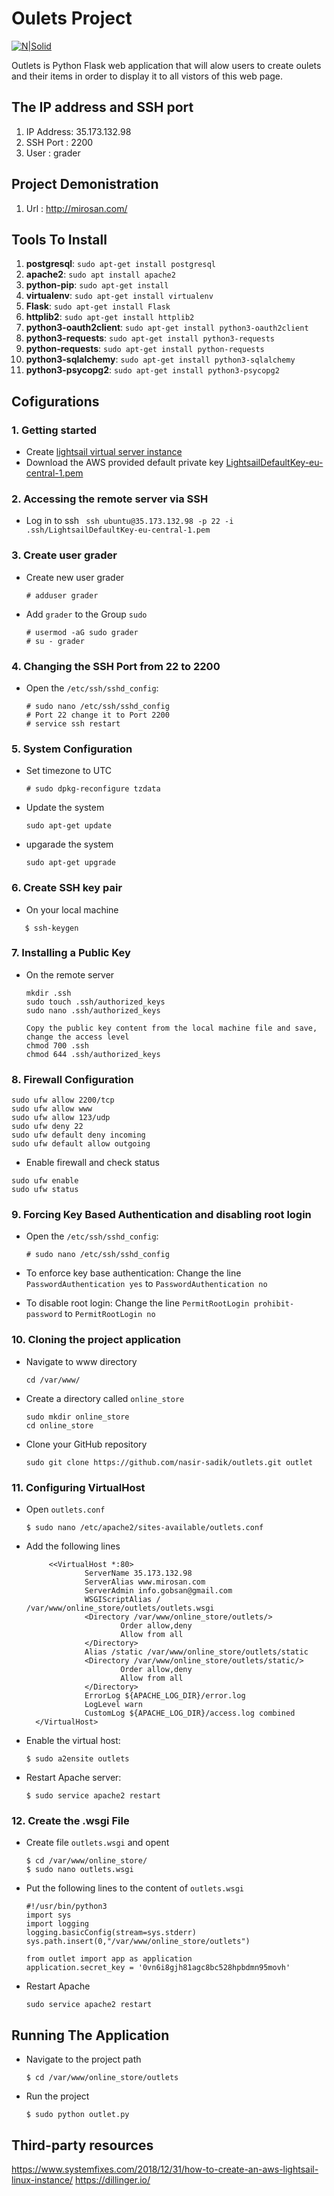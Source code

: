 
# Oulets Project
[![N|Solid](http://mirosan.com/static/outlet.png)](http://mirosan.com)

Outlets is Python Flask web application that will alow users to create oulets and their items in order to display it to all vistors of this web page.


## The IP address and SSH port

1. IP Address: 35.173.132.98
1. SSH Port  : 2200
1. User      : grader

## Project Demonistration

1. Url : http://mirosan.com/


## Tools To Install

1. **postgresql**: `sudo apt-get install postgresql`
1. **apache2**: `sudo apt install apache2`
1. **python-pip**: `sudo apt-get install`
1. **virtualenv**: `sudo apt-get install virtualenv`
1. **Flask**: `sudo apt-get install Flask`
1. **httplib2**: `sudo apt-get install httplib2`
1. **python3-oauth2client**: `sudo apt-get install python3-oauth2client`
1. **python3-requests**: `sudo apt-get install python3-requests`
1. **python-requests**: `sudo apt-get install python-requests`
1. **python3-sqlalchemy**: `sudo apt-get install python3-sqlalchemy`
1. **python3-psycopg2**: `sudo apt-get install python3-psycopg2`

## Cofigurations
### 1. Getting started
 
- Create  [lightsail virtual server instance](https://www.systemfixes.com/2018/12/31/how-to-create-an-aws-lightsail-linux-instance/)
- Download the AWS provided default private key [LightsailDefaultKey-eu-central-1.pem](https://lightsail.aws.amazon.com/ls/webapp/account/keys) 

### 2. Accessing the remote server via SSH
- Log in to ssh ` ssh ubuntu@35.173.132.98 -p 22 -i .ssh/LightsailDefaultKey-eu-central-1.pem`



### 3. Create user grader

- Create new user grader

	```
	# adduser grader
	```

- Add `grader` to the Group `sudo`

	```
	# usermod -aG sudo grader
    # su - grader
    ```
### 4. Changing the SSH Port from 22 to 2200

- Open the `/etc/ssh/sshd_config`:
	
   ```
   # sudo nano /etc/ssh/sshd_config
   # Port 22 change it to Port 2200
   # service ssh restart
   ```
### 5. System Configuration
- Set timezone to UTC
    ```
    # sudo dpkg-reconfigure tzdata
    ```
- Update the system
    ```
    sudo apt-get update
    ```
- upgarade the system
    ```
    sudo apt-get upgrade
    ```
### 6. Create SSH key pair

- On your local machine 
```Open Git Bash then type
   $ ssh-keygen
  ```
### 7. Installing a Public Key

- On the remote server

	```
    mkdir .ssh
    sudo touch .ssh/authorized_keys
    sudo nano .ssh/authorized_keys
    ```
    
    ```
    Copy the public key content from the local machine file and save, change the access level
    chmod 700 .ssh
    chmod 644 .ssh/authorized_keys
    ```
### 8. Firewall Configuration

```
sudo ufw allow 2200/tcp
sudo ufw allow www
sudo ufw allow 123/udp
sudo ufw deny 22
sudo ufw default deny incoming
sudo ufw default allow outgoing
```
- Enable firewall and check status
```
sudo ufw enable
sudo ufw status
```
### 9. Forcing Key Based Authentication and disabling root login
 
- Open the `/etc/ssh/sshd_config`:
	
   ```
   # sudo nano /etc/ssh/sshd_config
   ```
- To enforce key base authentication:
   Change the line `PasswordAuthentication yes` to `PasswordAuthentication no`
 
- To disable root login:
    Change the line `PermitRootLogin prohibit-password` to `PermitRootLogin no`



### 10. Cloning the project application

- Navigate to www directory

   ```
   cd /var/www/
   ```
- Create a directory called `online_store`

   ```
   sudo mkdir online_store
   cd online_store
   ```
- Clone your GitHub repository

	```
	sudo git clone https://github.com/nasir-sadik/outlets.git outlet
	```
### 11. Configuring VirtualHost

- Open `outlets.conf`

   ```
   $ sudo nano /etc/apache2/sites-available/outlets.conf
   ```

- Add the following lines

   ```
        <<VirtualHost *:80>
                ServerName 35.173.132.98
                ServerAlias www.mirosan.com
                ServerAdmin info.gobsan@gmail.com
                WSGIScriptAlias / /var/www/online_store/outlets/outlets.wsgi
                <Directory /var/www/online_store/outlets/>
                        Order allow,deny
                        Allow from all
                </Directory>
                Alias /static /var/www/online_store/outlets/static
                <Directory /var/www/online_store/outlets/static/>
                        Order allow,deny
                        Allow from all
                </Directory>
                ErrorLog ${APACHE_LOG_DIR}/error.log
                LogLevel warn
                CustomLog ${APACHE_LOG_DIR}/access.log combined
     </VirtualHost>

   ```
   
- Enable the virtual host:

   ```
   $ sudo a2ensite outlets
   ```

- Restart Apache server:

   ```
   $ sudo service apache2 restart
   ```

### 12. Create the .wsgi File

- Create file `outlets.wsgi` and opent

   ```
   $ cd /var/www/online_store/
   $ sudo nano outlets.wsgi
   ```
- Put the following lines to the content of `outlets.wsgi`
    ```
    #!/usr/bin/python3
    import sys
    import logging
    logging.basicConfig(stream=sys.stderr)
    sys.path.insert(0,"/var/www/online_store/outlets")

    from outlet import app as application
    application.secret_key = '0vn6i8gjh81agc8bc528hpbdmn95movh'

    ```
        
- Restart Apache

	```
	sudo service apache2 restart
    ```

## Running The Application

- Navigate to the project path
   ```
   $ cd /var/www/online_store/outlets
   ```
- Run the project
   ```
   $ sudo python outlet.py
   ```

## Third-party resources
https://www.systemfixes.com/2018/12/31/how-to-create-an-aws-lightsail-linux-instance/
https://dillinger.io/